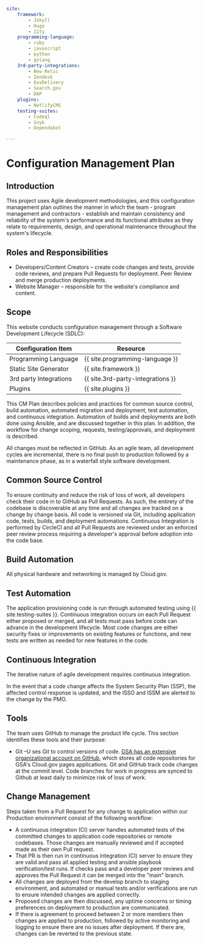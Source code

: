 ```yaml
site:
    framework:
        - Jekyll
        - Hugo
        - 11ty
    programming-language:
        - ruby
        - javascript
        - python
        - golang
    3rd-party-integrations:
        - New Relic
        - Zendesk
        - GovDelivery
        - Search.gov
        - DAP
    plugins:
        - NetlifyCMS
    testing-suites:
        - Codeql
        - Snyk
        - Dependabot

---
```
# Configuration Management Plan

## Introduction

This project uses Agile development methodologies, and this configuration management plan outlines the manner in which the team - program management and contractors - establish and maintain consistency and reliability of the system's performance and its functional attributes as they relate to requirements, design, and operational maintenance throughout the system's lifecycle.

## Roles and Responsibilities

- Developers/Content Creators – create code changes and tests, provide code reviews, and prepare Pull Requests for deployment. Peer Review and merge production deployments.
- Website Manager – responsible for the website's compliance and content.

## Scope

This website conducts configuration management through a Software Development Lifecycle (SDLC):

| **Configuration Item** | **Resource** |
| --- | --- |
| Programming Language | {{ site.programming-language }} |
| Static Site Generator | {{ site.framework }} |
| 3rd party Integrations | {{ site.3rd-party-integrations }} |
| Plugins | {{ site.plugins }} |

This CM Plan describes policies and practices for common source control, build automation, automated migration and deployment, test automation, and continuous integration. Automation of builds and deployments are both done using Ansible, and are discussed together in this plan. In addition, the workflow for change scoping, requests, testing/approvals, and deployment is described.

All changes must be reflected in GitHub. As an agile team, all development cycles are incremental, there is no final push to production followed by a maintenance phase, as in a waterfall style software development.

## Common Source Control

To ensure continuity and reduce the risk of loss of work, all developers check their code in to GitHub as Pull Requests. As such, the entirety of the codebase is discoverable at any time and all changes are tracked on a change by change basis. All code is versioned via Git, including application code, tests, builds, and deployment automations. Continuous Integration is performed by CircleCI and all Pull Requests are reviewed under an enforced peer review process requiring a developer's approval before adoption into the code base.

## Build Automation

All physical hardware and networking is managed by Cloud.gov.

## Test Automation

The application provisioning code is run through automated testing using {{ site.testing-suites }}. Continuous integration occurs on each Pull Request either proposed or merged, and all tests must pass before code can advance in the development lifecycle. Most code changes are either security fixes or improvements on existing features or functions, and new tests are written as needed for new features in the code.

## Continuous Integration

The iterative nature of agile development requires continuous integration.

In the event that a code change affects the System Security Plan (SSP), the affected control response is updated, and the ISSO and ISSM are alerted to the change by the PMO.

## Tools

The team uses GitHub to manage the product life cycle. This section identifies these tools and their purpose:

- Git –U ses Git to control versions of code. [GSA has an extensive organizational account on GitHub](https://github.com/GSA-TTS), which stores all code repositories for GSA's Cloud.gov pages applications. Git and GitHub track code changes at the commit level. Code branches for work in progress are synced to Github at least daily to minimize risk of loss of work.

## Change Management

Steps taken from a Pull Request for any change to application within our Production environment consist of the following workflow:
  - A continuous integration (CI) server handles automated tests of the committed changes to application code repositories or remote codebases. Those changes are manually reviewed and if accepted made as their own Pull request.
  - That PR is then run in continuous integration (CI) server to ensure they are valid and pass all applied testing and ansible playbook verification/test runs. If checks pass and a developer peer reviews and approves the Pull Request it can be merged into the "main" branch.
  - All changes are deployed from the develop branch to staging environment, and automated or manual tests and/or verifications are run to ensure intended changes are applied correctly.
  - Proposed changes are then discussed, any uptime concerns or timing preferences on deployment to production are communicated.
  - If there is agreement to proceed between 2 or more members then changes are applied to production, followed by active monitoring and logging to ensure there are no issues after deployment. If there are, changes can be reverted to the previous state.

